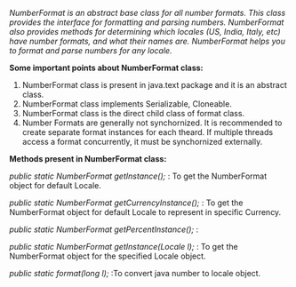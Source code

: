 *NumberFormat is an abstract base class for all number formats. This class provides the interface for formatting and parsing numbers. NumberFormat also provides methods for determining which locales (US, India, Italy, etc) have number formats, and what their names are. NumberFormat helps you to format and parse numbers for any locale.*

<b>Some important points about NumberFormat class:</b>

1) NumberFormat class is present in java.text package and it is an abstract class.
2) NumberFormat class implements Serializable, Cloneable.
3) NumberFormat class is the direct child class of format class.
4) Number Formats are generally not synchornized. It is recommended to create separate format instances for each theard. If multiple threads access a format concurrently, it must be synchornized externally.

<b>Methods present in NumberFormat class:</b>

*public static NumberFormat getInstance();* : To get the NumberFormat object for default Locale.

*public static NumberFormat getCurrencyInstance();* : To get the NumberFormat object for default Locale to represent in specific Currency.

*public static NumberFormat getPercentInstance();* :

*public static NumberFormat getInstance(Locale l);* : To get the NumberFormat object for the specified Locale object.

*public static format(long l);* :To convert java number to locale object.
